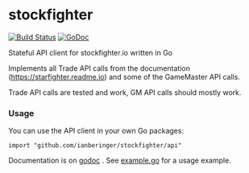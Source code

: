 # stockfighter
[![Build Status](https://travis-ci.org/ianberinger/stockfighter.svg?branch=master)](https://travis-ci.org/ianberinger/stockfighter) [![GoDoc](https://godoc.org/github.com/ianberinger/stockfighter?status.svg)](https://godoc.org/github.com/ianberinger/stockfighter/api)

Stateful API client for stockfighter.io written in Go

Implements all Trade API calls from the documentation (https://starfighter.readme.io) and some of the GameMaster API calls.

Trade API calls are tested and work, GM API calls should mostly work.

### Usage
You can use the API client in your own Go packages:

	import "github.com/ianberinger/stockfighter/api"

Documentation is on [godoc](https://godoc.org/github.com/ianberinger/stockfighter/api) .
See [example.go](./example.go) for a usage example.
